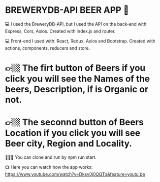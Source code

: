 # BREWERYDB-API BEER APP 🍺



💻 I used the BreweryDB-API, but I used the API on the back-end with: Express, Cors, Axios. Created with index.js and router.



💻 Front-end I used with: React, Redux, Axios and Bootstrap. Created with actions, components, reducers and store.



#  👉🏼 The firt button of Beers if you click you will see the Names of the beers, Description, if is Organic or not. 

#  👉🏼 The seconnd button of Beers Location if you click you will see Beer city, Region and Locality.  



 🕵🏼‍♀️ You can clone and run by npm run start.



 📺 Here you can watch how the app works: https://www.youtube.com/watch?v=Dksv0j0QQTo&feature=youtu.be
